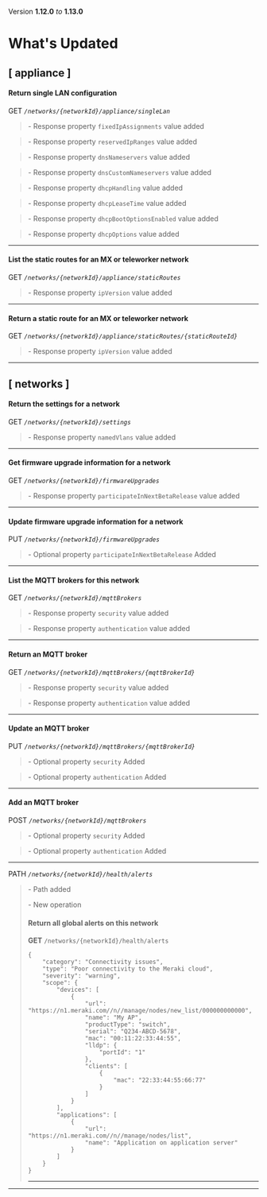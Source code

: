 Version **1.12.0** _to_ **1.13.0**

What's Updated
==============

\[ appliance \]
---------------

#### Return single LAN configuration

GET _`/networks/{networkId}/appliance/singleLan`_

> \- Response property `fixedIpAssignments` value added

> \- Response property `reservedIpRanges` value added

> \- Response property `dnsNameservers` value added

> \- Response property `dnsCustomNameservers` value added

> \- Response property `dhcpHandling` value added

> \- Response property `dhcpLeaseTime` value added

> \- Response property `dhcpBootOptionsEnabled` value added

> \- Response property `dhcpOptions` value added

* * *

#### List the static routes for an MX or teleworker network

GET _`/networks/{networkId}/appliance/staticRoutes`_

> \- Response property `ipVersion` value added

* * *

#### Return a static route for an MX or teleworker network

GET _`/networks/{networkId}/appliance/staticRoutes/{staticRouteId}`_

> \- Response property `ipVersion` value added

* * *

\[ networks \]
--------------

#### Return the settings for a network

GET _`/networks/{networkId}/settings`_

> \- Response property `namedVlans` value added

* * *

#### Get firmware upgrade information for a network

GET _`/networks/{networkId}/firmwareUpgrades`_

> \- Response property `participateInNextBetaRelease` value added

* * *

#### Update firmware upgrade information for a network

PUT _`/networks/{networkId}/firmwareUpgrades`_

> \- Optional property `participateInNextBetaRelease` Added

* * *

#### List the MQTT brokers for this network

GET _`/networks/{networkId}/mqttBrokers`_

> \- Response property `security` value added

> \- Response property `authentication` value added

* * *

#### Return an MQTT broker

GET _`/networks/{networkId}/mqttBrokers/{mqttBrokerId}`_

> \- Response property `security` value added

> \- Response property `authentication` value added

* * *


#### Update an MQTT broker

PUT _`/networks/{networkId}/mqttBrokers/{mqttBrokerId}`_

> \- Optional property `security` Added

> \- Optional property `authentication` Added

* * *

#### Add an MQTT broker

POST _`/networks/{networkId}/mqttBrokers`_

> \- Optional property `security` Added

> \- Optional property `authentication` Added

* * *

PATH _`/networks/{networkId}/health/alerts`_

> \- Path added  
>   
> \- New operation
> 
> #### Return all global alerts on this network
> 
> **GET** `/networks/{networkId}/health/alerts`  
> 
>     {
>         "category": "Connectivity issues",
>         "type": "Poor connectivity to the Meraki cloud",
>         "severity": "warning",
>         "scope": {
>             "devices": [
>                 {
>                     "url": "https://n1.meraki.com//n//manage/nodes/new_list/000000000000",
>                     "name": "My AP",
>                     "productType": "switch",
>                     "serial": "Q234-ABCD-5678",
>                     "mac": "00:11:22:33:44:55",
>                     "lldp": {
>                         "portId": "1"
>                     },
>                     "clients": [
>                         {
>                             "mac": "22:33:44:55:66:77"
>                         }
>                     ]
>                 }
>             ],
>             "applications": [
>                 {
>                     "url": "https://n1.meraki.com//n//manage/nodes/list",
>                     "name": "Application on application server"
>                 }
>             ]
>         }
>     }
> 
> * * *

* * *
